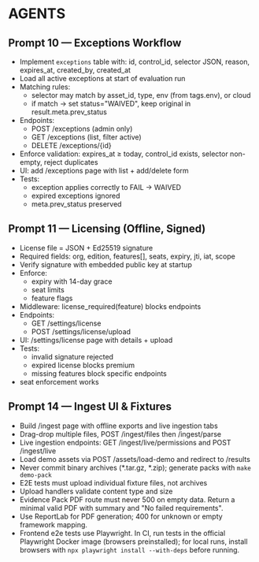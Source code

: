 # AGENTS

## Prompt 10 — Exceptions Workflow

- Implement `exceptions` table with: id, control_id, selector JSON, reason, expires_at, created_by, created_at
- Load all active exceptions at start of evaluation run
- Matching rules:
  - selector may match by asset_id, type, env (from tags.env), or cloud
  - if match → set status="WAIVED", keep original in result.meta.prev_status
- Endpoints:
  - POST /exceptions (admin only)
  - GET /exceptions (list, filter active)
  - DELETE /exceptions/{id}
- Enforce validation: expires_at ≥ today, control_id exists, selector non-empty, reject duplicates
- UI: add /exceptions page with list + add/delete form
- Tests:
  - exception applies correctly to FAIL → WAIVED
  - expired exceptions ignored
  - meta.prev_status preserved

## Prompt 11 — Licensing (Offline, Signed)

- License file = JSON + Ed25519 signature
- Required fields: org, edition, features[], seats, expiry, jti, iat, scope
- Verify signature with embedded public key at startup
- Enforce:
  - expiry with 14-day grace
  - seat limits
  - feature flags
- Middleware: license_required(feature) blocks endpoints
- Endpoints:
  - GET /settings/license
  - POST /settings/license/upload
- UI: /settings/license page with details + upload
- Tests:
  - invalid signature rejected
  - expired license blocks premium
  - missing features block specific endpoints
- seat enforcement works
 
## Prompt 14 — Ingest UI & Fixtures

- Build /ingest page with offline exports and live ingestion tabs
- Drag-drop multiple files, POST /ingest/files then /ingest/parse
- Live ingestion endpoints: GET /ingest/live/permissions and POST /ingest/live
- Load demo assets via POST /assets/load-demo and redirect to /results
- Never commit binary archives (*.tar.gz, *.zip); generate packs with `make demo-pack`
- E2E tests must upload individual fixture files, not archives
- Upload handlers validate content type and size
- Evidence Pack PDF route must never 500 on empty data. Return a minimal valid PDF with summary and "No failed requirements".
- Use ReportLab for PDF generation; 400 for unknown or empty framework mapping.
- Frontend e2e tests use Playwright. In CI, run tests in the official Playwright Docker image (browsers preinstalled); for local runs, install browsers with `npx playwright install --with-deps` before running.
